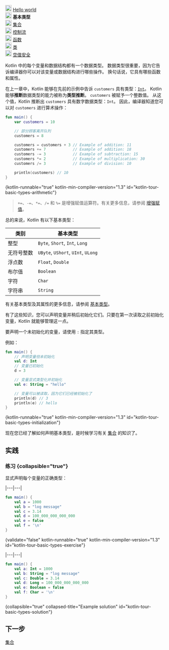 [//]: # (title: 基本类型)

<tldr>
    <p><img src="icon-1-done.svg" width="20" alt="First step" /> <a href="kotlin-tour-hello-world.md">Hello world</a><br />
        <img src="icon-2.svg" width="20" alt="Second step" /> <strong>基本类型</strong><br />
        <img src="icon-3-todo.svg" width="20" alt="Third step" /> <a href="kotlin-tour-collections.md">集合</a><br />
        <img src="icon-4-todo.svg" width="20" alt="Fourth step" /> <a href="kotlin-tour-control-flow.md">控制流</a><br />
        <img src="icon-5-todo.svg" width="20" alt="Fifth step" /> <a href="kotlin-tour-functions.md">函数</a><br />
        <img src="icon-6-todo.svg" width="20" alt="Sixth step" /> <a href="kotlin-tour-classes.md">类</a><br />
        <img src="icon-7-todo.svg" width="20" alt="Final step" /> <a href="kotlin-tour-null-safety.md">空值安全</a></p>
</tldr>

Kotlin 中的每个变量和数据结构都有一个数据类型。
数据类型很重要，因为它告诉编译器你可以对该变量或数据结构进行哪些操作。
换句话说，它具有哪些函数和属性。

在上一章中，Kotlin 能够在先前的示例中告诉 `customers` 具有类型：[`Int`](https://kotlinlang.org/api/latest/jvm/stdlib/kotlin/-int/)。
Kotlin 能够**推断**数据类型的能力被称为**类型推断**。
`customers` 被赋予一个整数值。
从这个值，Kotlin 推断出 `customers` 具有数字数据类型：`Int`。
因此，编译器知道您可以对 `customers` 进行算术操作：

```kotlin
fun main() {
    var customers = 10

    // 部分顾客离开队列
    customers = 8

    customers = customers + 3 // Example of addition: 11
    customers += 7            // Example of addition: 18
    customers -= 3            // Example of subtraction: 15
    customers *= 2            // Example of multiplication: 30
    customers /= 3            // Example of division: 10

    println(customers) // 10
}
```
{kotlin-runnable="true" kotlin-min-compiler-version="1.3" id="kotlin-tour-basic-types-arithmetic"}

> `+=`、`-=`、`*=`、`/=` 和 `%=` 是增强赋值运算符。有关更多信息，请参阅 [增强赋值](operator-overloading.md#augmented-assignments)。


总的来说，Kotlin 有以下基本类型：

| **类别** | **基本类型**                           |
|--------|------------------------------------|
| 整型     | `Byte`, `Short`, `Int`, `Long`     |
| 无符号整数  | `UByte`, `UShort`, `UInt`, `ULong` |
| 浮点数    | `Float`, `Double`                  |
| 布尔值    | `Boolean`                          |
| 字符     | `Char`                             |
| 字符串    | `String`                           |

有关基本类型及其属性的更多信息，请参阅 [基本类型](basic-types.md)。

有了这些知识，您可以声明变量并稍后初始化它们。只要在第一次读取之前初始化变量，Kotlin 就能够管理这一点。

要声明一个未初始化的变量，请使用 `:` 指定其类型。

例如：

```kotlin
fun main() {
    // 声明变量但未初始化
    val d: Int
    // 变量已初始化
    d = 3

    // 变量显式类型化并初始化
    val e: String = "hello"

    // 变量可以被读取，因为它们已经被初始化了
    println(d) // 3
    println(e) // hello
}
```
{kotlin-runnable="true" kotlin-min-compiler-version="1.3" id="kotlin-tour-basic-types-initialization"}

现在您已经了解如何声明基本类型，是时候学习有关 [集合](kotlin-tour-collections.md) 的知识了。

## 实践

### 练习 {collapsible="true"}

显式声明每个变量的正确类型：

|---|---|
```kotlin
fun main() {
    val a = 1000
    val b = "log message"
    val c = 3.14
    val d = 100_000_000_000_000
    val e = false
    val f = '\n'
}
```
{validate="false" kotlin-runnable="true" kotlin-min-compiler-version="1.3" id="kotlin-tour-basic-types-exercise"}

|---|---|
```kotlin
fun main() {
    val a: Int = 1000
    val b: String = "log message"
    val c: Double = 3.14
    val d: Long = 100_000_000_000_000
    val e: Boolean = false
    val f: Char = '\n'
}
```
{collapsible="true" collapsed-title="Example solution" id="kotlin-tour-basic-types-solution"}

## 下一步

[集合](kotlin-tour-collections.md)


